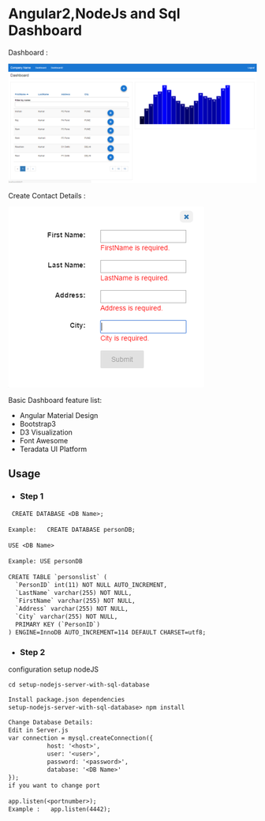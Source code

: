# Angular2,NodeJs and Sql Dashboard

Dashboard :

![Alt text](image/dashboard.PNG?raw=true "dashboard")

Create Contact Details :

![Alt text](image/create_page.PNG?raw=true "Optional Title")

Basic Dashboard feature list:

 * Angular Material Design
 * Bootstrap3
 * D3 Visualization
 * Font Awesome
 * Teradata UI Platform

 ## Usage

  * ### Step 1
  ```
   CREATE DATABASE <DB Name>;

  Example:   CREATE DATABASE personDB;

  USE <DB Name>

  Example: USE personDB

  CREATE TABLE `personslist` (
    `PersonID` int(11) NOT NULL AUTO_INCREMENT,
    `LastName` varchar(255) NOT NULL,
    `FirstName` varchar(255) NOT NULL,
    `Address` varchar(255) NOT NULL,
    `City` varchar(255) NOT NULL,
    PRIMARY KEY (`PersonID`)
  ) ENGINE=InnoDB AUTO_INCREMENT=114 DEFAULT CHARSET=utf8;
  ```
  * ### Step 2
 configuration setup nodeJS
 
 ```
 cd setup-nodejs-server-with-sql-database
 ```
```
Install package.json dependencies
setup-nodejs-server-with-sql-database> npm install
```
```
Change Database Details:
Edit in Server.js
var connection = mysql.createConnection({
           host: '<host>',
           user: '<user>',
           password: '<password>',
           database: '<DB Name>'
});
if you want to change port

app.listen(<portnumber>);
Example :   app.listen(4442);

```
